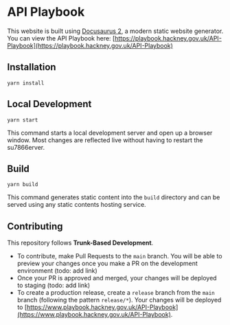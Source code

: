 # API Playbook

This website is built using [Docusaurus 2](https://v2.docusaurus.io/), a modern static website generator.
You can view the API Playbook here: [https://playbook.hackney.gov.uk/API-Playbook](https://playbook.hackney.gov.uk/API-Playbook)

## Installation

```console
yarn install
```

## Local Development

```console
yarn start
```

This command starts a local development server and open up a browser window. Most changes are reflected live without having to restart the su7866erver.

## Build

```console
yarn build
```

This command generates static content into the `build` directory and can be served using any static contents hosting service.

## Contributing
This repository follows **Trunk-Based Development**.

- To contribute, make Pull Requests to the `main` branch. You will be able to preview your changes once you make a PR on the development environment (todo: add link)
- Once your PR is approved and merged, your changes will be deployed to staging (todo: add link)
- To create a production release, create a `release` branch from the `main` branch (following the pattern `release/*`). Your changes will be deployed to [https://www.playbook.hackney.gov.uk/API-Playbook](https://www.playbook.hackney.gov.uk/API-Playbook).
